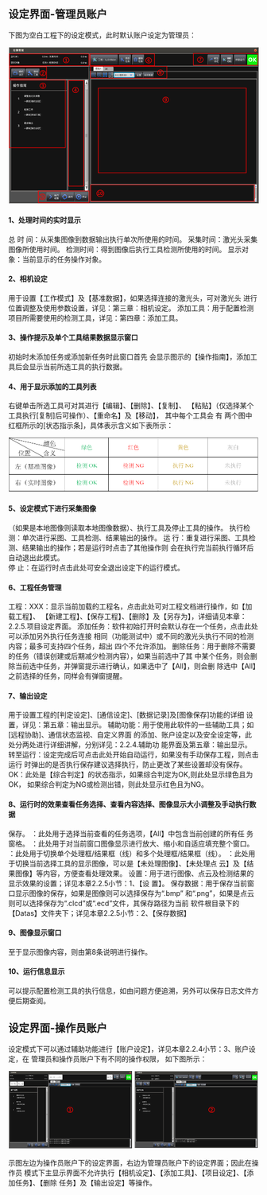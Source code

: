 
## 设定界面-管理员账户
 
 下图为空白工程下的设定模式，此时默认账户设定为管理员： 

 ![主界面1](image.png)

#### 1、处理时间的实时显示 

总 时 间：从采集图像到数据输出执行单次所使用的时间。 
采集时间：激光头采集图像所使用时间。 
检测时间：得到图像后执行工具检测所使用的时间。 
显示对象：当前显示的任务操作对象。 

#### 2、相机设定
用于设置【工作模式】及【基准数据】，如果选择连接的激光头，可对激光头
进行位置调整及使用参数设置，详见：第三章：相机设定。 
添加工具：用于配置检测项目所需要使用的检测工具，详见：第四章：添加工具。 

#### 3、操作提示及单个工具结果数据显示窗口
初始时未添加任务或添加新任务时此窗口首先
会显示图示的【操作指南】，添加工具后会显示当前所选工具的执行数据。

#### 4、用于显示添加的工具列表
右键单击所选工具可对其进行【编辑】、【删除】、【复制】、
【粘贴】（仅选择某个工具执行[复制]后可操作）、【重命名】及【移动】， 其中每个工具会
有 两个图中红框所示的[状态指示条]，具体表示含义如下表所示：

![OK_NG](image-1.png)

#### 5、设定模式下进行采集图像
（如果是本地图像则读取本地图像数据）、执行工具及停止工具的操作。
执行检测：单次进行采图、工具检测、结果输出的操作。 
运    行：重复进行采图、工具检测、结果输出的操作；若是运行时点击了其他操作则
会在执行完当前执行循环后自动退出此模式。  
停    止：在运行时点击此处可安全退出设定下的运行模式。 

#### 6、工程任务管理
工程：XXX：显示当前加载的工程名，点击此处可对工程文档进行操作，如【加载工程】、
【新建工程】、【保存工程】、【删除】及【另存为】，详细请见本章：2.2.5.项目设定界面。 
添加任务：软件初始打开时会默认存在一个任务，点击此处可以添加另外执行任务连接
相同（功能测试中）或不同的激光头执行不同的检测内容；最多可支持四个任务，超出
四个不允许添加。 
删除任务：用于删除不需要的任务（错误创建或后期减少检测内容），如果当前选中了其
中某个任务，则会删除当前选中任务，并弹窗提示进行确认，如果选中了【All】，则会删
除选中【All】之前选择的任务，同样会有弹窗提醒。 

#### 7、输出设定
用于设置工程的[判定设定]、[通信设定]、[数据记录]及[图像保存]功能的详细
设置，详见：第五章：输出显示。 
辅助功能：用于使用此软件的一些辅助工具；如[远程协助]、通信状态监视、自定义界面
的添加、账户设定以及安全设定等，此处分两处进行详细讲解，分别详见：2.2.4.辅助功
能界面及第五章：输出显示。 
转至运行：设定完成后可点击此处开始自动运行，如果没有手动保存工程，则点击运行
时弹出的是否执行保存建议选择执行，防止更改了某些设置却没有保存。 
OK：此处是【综合判定】的状态指示，如果综合判定为OK,则此处显示绿色且为OK，
如果综合判定为NG或检测出错，则此处显示红色且为NG。 

#### 8、运行时的效果查看任务选择、查看内容选择、图像显示大小调整及手动执行数据
保存。 
：此处用于选择当前查看的任务选项，【All】中包含当前创建的所有任
务窗格。
：此处用于对当前窗口图像显示进行放大、缩小和自适应填充整个窗口。 
：此处用于切换单个处理框/结果框（线）和多个处理框/结果框（线）。 
：此处用于切换当前选择工具的显示图像，可以是【未处理图像】、【未处理点
云】及【结果图像】等内容，方便查看处理效果。 
设置：用于进行图像、点云及检测结果的显示效果的设置；详见本章2.2.5小节：1、【设
置】。 
保存数据：用于保存当前窗口显示图像的保存，如果是图像则可以选择保存为“.bmp”
和“.png”，如果是点云则可以选择保存为“.clcd”或“.ecd”文件，其保存路径为当前
软件根目录下的【Datas】文件夹下；详见本章2.2.5小节：2、【保存数据】

#### 9、图像显示窗口

至于显示图像内容，则由第8条说明进行操作。 

#### 10、运行信息显示
可以提示配置检测工具的执行信息，如由问题方便追溯，另外可以保存日志文件方便后期查阅。 



## 设定界面-操作员账户

设定模式下可以通过辅助功能进行【账户设定】，详见本章2.2.4小节：3、账户设定，在
管理员和操作员账户下有不同的操作权限， 如下图所示：

![操作员与管理员界面](image-2.png)

示图左边为操作员账户下的设定界面，右边为管理员账户下的设定界面；因此在操作员
模式下主显示界面不允许执行【相机设定】、【添加工具】、【项目设定】、【添加任务】、【删除
任务】及【输出设定】等操作。
